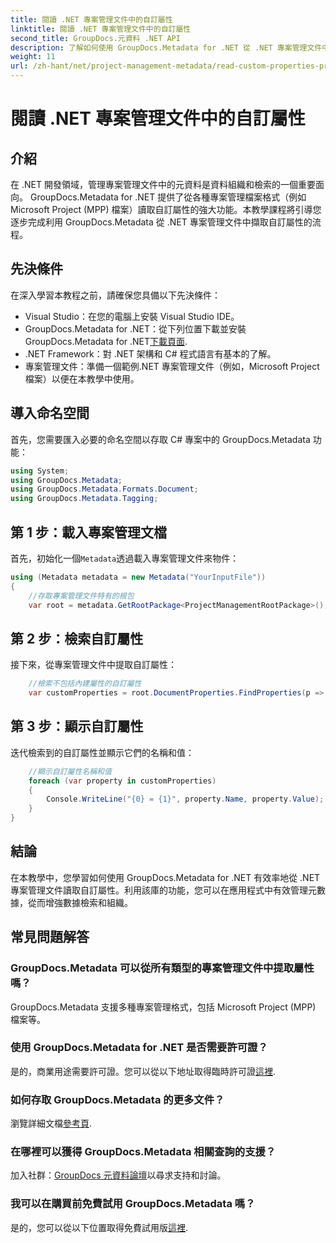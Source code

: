 ```yaml
---
title: 閱讀 .NET 專案管理文件中的自訂屬性
linktitle: 閱讀 .NET 專案管理文件中的自訂屬性
second_title: GroupDocs.元資料 .NET API
description: 了解如何使用 GroupDocs.Metadata for .NET 從 .NET 專案管理文件中擷取自訂屬性。增強元資料管理。
weight: 11
url: /zh-hant/net/project-management-metadata/read-custom-properties-project-management-documents/
---
```


# 閱讀 .NET 專案管理文件中的自訂屬性

## 介紹
在 .NET 開發領域，管理專案管理文件中的元資料是資料組織和檢索的一個重要面向。 GroupDocs.Metadata for .NET 提供了從各種專案管理檔案格式（例如 Microsoft Project (MPP) 檔案）讀取自訂屬性的強大功能。本教學課程將引導您逐步完成利用 GroupDocs.Metadata 從 .NET 專案管理文件中擷取自訂屬性的流程。
## 先決條件
在深入學習本教程之前，請確保您具備以下先決條件：
- Visual Studio：在您的電腦上安裝 Visual Studio IDE。
-  GroupDocs.Metadata for .NET：從下列位置下載並安裝 GroupDocs.Metadata for .NET[下載頁面](https://releases.groupdocs.com/metadata/net/).
- .NET Framework：對 .NET 架構和 C# 程式語言有基本的了解。
- 專案管理文件：準備一個範例.NET 專案管理文件（例如，Microsoft Project 檔案）以便在本教學中使用。

## 導入命名空間
首先，您需要匯入必要的命名空間以存取 C# 專案中的 GroupDocs.Metadata 功能：
```csharp
using System;
using GroupDocs.Metadata;
using GroupDocs.Metadata.Formats.Document;
using GroupDocs.Metadata.Tagging;
```
## 第 1 步：載入專案管理文檔
首先，初始化一個`Metadata`透過載入專案管理文件來物件：
```csharp
using (Metadata metadata = new Metadata("YourInputFile"))
{
    //存取專案管理文件特有的根包
    var root = metadata.GetRootPackage<ProjectManagementRootPackage>();
```
## 第 2 步：檢索自訂屬性
接下來，從專案管理文件中提取自訂屬性：
```csharp
    //檢索不包括內建屬性的自訂屬性
    var customProperties = root.DocumentProperties.FindProperties(p => !p.Tags.Contains(Tags.Document.BuiltIn));
```
## 第 3 步：顯示自訂屬性
迭代檢索到的自訂屬性並顯示它們的名稱和值：
```csharp
    //顯示自訂屬性名稱和值
    foreach (var property in customProperties)
    {
        Console.WriteLine("{0} = {1}", property.Name, property.Value);
    }
}
```

## 結論
在本教學中，您學習如何使用 GroupDocs.Metadata for .NET 有效率地從 .NET 專案管理文件讀取自訂屬性。利用該庫的功能，您可以在應用程式中有效管理元數據，從而增強數據檢索和組織。

## 常見問題解答
### GroupDocs.Metadata 可以從所有類型的專案管理文件中提取屬性嗎？
GroupDocs.Metadata 支援多種專案管理格式，包括 Microsoft Project (MPP) 檔案等。
### 使用 GroupDocs.Metadata for .NET 是否需要許可證？
是的，商業用途需要許可證。您可以從以下地址取得臨時許可證[這裡](https://purchase.groupdocs.com/temporary-license/).
### 如何存取 GroupDocs.Metadata 的更多文件？
瀏覽詳細文檔[參考頁](https://tutorials.groupdocs.com/metadata/net/).
### 在哪裡可以獲得 GroupDocs.Metadata 相關查詢的支援？
加入社群：[GroupDocs 元資料論壇](https://forum.groupdocs.com/c/metadata/14)以尋求支持和討論。
### 我可以在購買前免費試用 GroupDocs.Metadata 嗎？
是的，您可以從以下位置取得免費試用版[這裡](https://releases.groupdocs.com/).